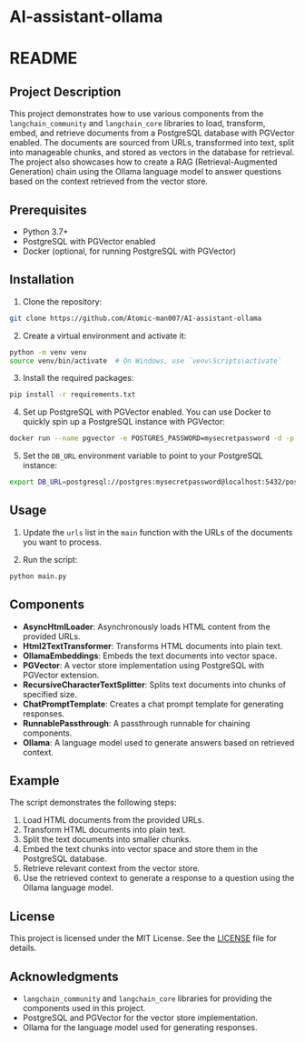 # AI-assistant-ollama

# README

## Project Description

This project demonstrates how to use various components from the `langchain_community` and `langchain_core` libraries to load, transform, embed, and retrieve documents from a PostgreSQL database with PGVector enabled. The documents are sourced from URLs, transformed into text, split into manageable chunks, and stored as vectors in the database for retrieval. The project also showcases how to create a RAG (Retrieval-Augmented Generation) chain using the Ollama language model to answer questions based on the context retrieved from the vector store.

## Prerequisites

- Python 3.7+
- PostgreSQL with PGVector enabled
- Docker (optional, for running PostgreSQL with PGVector)

## Installation

1. Clone the repository:

```bash
git clone https://github.com/Atomic-man007/AI-assistant-ollama
```

2. Create a virtual environment and activate it:

```bash
python -m venv venv
source venv/bin/activate  # On Windows, use `venv\Scripts\activate`
```

3. Install the required packages:

```bash
pip install -r requirements.txt
```

4. Set up PostgreSQL with PGVector enabled. You can use Docker to quickly spin up a PostgreSQL instance with PGVector:

```bash
docker run --name pgvector -e POSTGRES_PASSWORD=mysecretpassword -d -p 5432:5432 ankane/pgvector
```

5. Set the `DB_URL` environment variable to point to your PostgreSQL instance:

```bash
export DB_URL=postgresql://postgres:mysecretpassword@localhost:5432/postgres
```

## Usage

1. Update the `urls` list in the `main` function with the URLs of the documents you want to process.

2. Run the script:

```bash
python main.py
```

## Components

- **AsyncHtmlLoader**: Asynchronously loads HTML content from the provided URLs.
- **Html2TextTransformer**: Transforms HTML documents into plain text.
- **OllamaEmbeddings**: Embeds the text documents into vector space.
- **PGVector**: A vector store implementation using PostgreSQL with PGVector extension.
- **RecursiveCharacterTextSplitter**: Splits text documents into chunks of specified size.
- **ChatPromptTemplate**: Creates a chat prompt template for generating responses.
- **RunnablePassthrough**: A passthrough runnable for chaining components.
- **Ollama**: A language model used to generate answers based on retrieved context.

## Example

The script demonstrates the following steps:

1. Load HTML documents from the provided URLs.
2. Transform HTML documents into plain text.
3. Split the text documents into smaller chunks.
4. Embed the text chunks into vector space and store them in the PostgreSQL database.
5. Retrieve relevant context from the vector store.
6. Use the retrieved context to generate a response to a question using the Ollama language model.

## License

This project is licensed under the MIT License. See the [LICENSE](LICENSE) file for details.

## Acknowledgments

- `langchain_community` and `langchain_core` libraries for providing the components used in this project.
- PostgreSQL and PGVector for the vector store implementation.
- Ollama for the language model used for generating responses.
